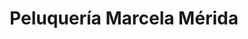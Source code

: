 ---
title: "Peluquería Marcela Mérida"
url: /cochabamba/peluqueria-marcela-merida/
shop: Friseur
---